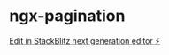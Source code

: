 # ngx-pagination

[Edit in StackBlitz next generation editor ⚡️](https://stackblitz.com/~/github.com/cmcfarland/ngx-pagination)
